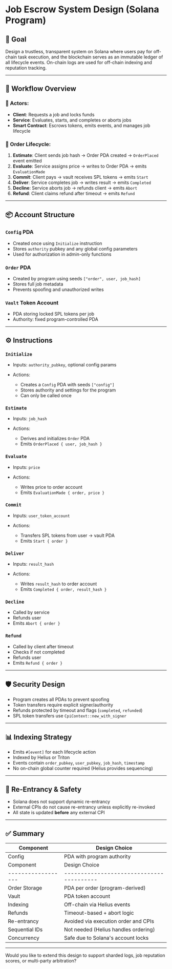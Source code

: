 # Job Escrow System Design (Solana Program)

## 🎯 Goal

Design a trustless, transparent system on Solana where users pay for off-chain task execution, and the blockchain serves as an immutable ledger of all lifecycle events. On-chain logs are used for off-chain indexing and reputation tracking.

---

## 🧭 Workflow Overview

### 👤 Actors:

* **Client**: Requests a job and locks funds
* **Service**: Evaluates, starts, and completes or aborts jobs
* **Smart Contract**: Escrows tokens, emits events, and manages job lifecycle

### 📑 Order Lifecycle:

1. **Estimate**: Client sends job hash → Order PDA created → `OrderPlaced` event emitted
2. **Evaluate**: Service assigns price → writes to Order PDA → emits `EvaluationMade`
3. **Commit**: Client pays → vault receives SPL tokens → emits `Start`
4. **Deliver**: Service completes job → writes result → emits `Completed`
5. **Decline**: Service aborts job → refunds client → emits `Abort`
6. **Refund**: Client claims refund after timeout → emits `Refund`

---

## 📦 Account Structure

### `Config` PDA

* Created once using `Initialize` instruction
* Stores `authority` pubkey and any global config parameters
* Used for authorization in admin-only functions

### `Order` PDA

* Created by program using seeds `["order", user, job_hash]`
* Stores full job metadata
* Prevents spoofing and unauthorized writes

### `Vault` Token Account

* PDA storing locked SPL tokens per job
* Authority: fixed program-controlled PDA

---

## ⚙️ Instructions

### `Initialize`

* Inputs: `authority_pubkey`, optional config params
* Actions:

  * Creates a `Config` PDA with seeds `["config"]`
  * Stores authority and settings for the program
  * Can only be called once

### `Estimate`

* Inputs: `job_hash`
* Actions:

  * Derives and initializes `Order` PDA
  * Emits `OrderPlaced { user, job_hash }`

### `Evaluate`

* Inputs: `price`
* Actions:

  * Writes price to order account
  * Emits `EvaluationMade { order, price }`

### `Commit`

* Inputs: `user_token_account`
* Actions:

  * Transfers SPL tokens from user → vault PDA
  * Emits `Start { order }`

### `Deliver`

* Inputs: `result_hash`
* Actions:

  * Writes `result_hash` to order account
  * Emits `Completed { order, result_hash }`

### `Decline`

* Called by service
* Refunds user
* Emits `Abort { order }`

### `Refund`

* Called by client after timeout
* Checks if not completed
* Refunds user
* Emits `Refund { order }`

---

## 🛡 Security Design

* Program creates all PDAs to prevent spoofing
* Token transfers require explicit signer/authority
* Refunds protected by timeout and flags (`completed`, `refunded`)
* SPL token transfers use `CpiContext::new_with_signer`

---

## 📊 Indexing Strategy

* Emits `#[event]` for each lifecycle action
* Indexed by Helius or Triton
* Events contain `order_pubkey`, `user_pubkey`, `job_hash`, `timestamp`
* No on-chain global counter required (Helius provides sequencing)

---

## 🚫 Re-Entrancy & Safety

* Solana does not support dynamic re-entrancy
* External CPIs do not cause re-entrancy unless explicitly re-invoked
* All state is updated **before** any external CPI

---

## ✅ Summary

| Component          | Design Choice                            |
| ------------------ | ---------------------------------------- |
| Config             | PDA with program authority               |
| Component          | Design Choice                            |
| ------------------ | ---------------------------------------- |
| Order Storage      | PDA per order (program-derived)          |
| Vault              | PDA token account                        |
| Indexing           | Off-chain via Helius events              |
| Refunds            | Timeout-based + abort logic              |
| Re-entrancy        | Avoided via execution order and CPIs     |
| Sequential IDs     | Not needed (Helius handles ordering)     |
| Concurrency        | Safe due to Solana's account locks       |

---

Would you like to extend this design to support sharded logs, job reputation scores, or multi-party arbitration?
   